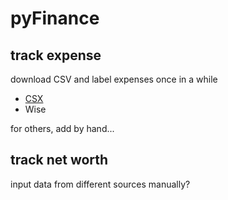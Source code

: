 # pyFinance


## track expense
download CSV and label expenses once in a while

* [CSX](https://direct.credit-suisse.com/dn/c/cls/auth?language=en)
* Wise

for others, add by hand...

## track net worth
input data from different sources manually?
